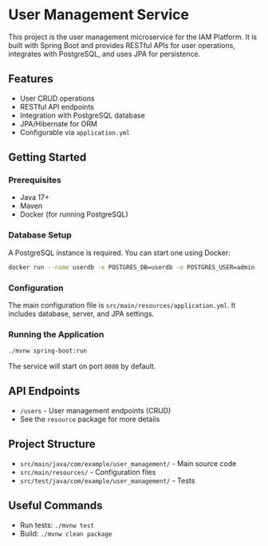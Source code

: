 # User Management Service

This project is the user management microservice for the IAM Platform. It is built with Spring Boot and provides RESTful APIs for user operations, integrates with PostgreSQL, and uses JPA for persistence.

## Features
- User CRUD operations
- RESTful API endpoints
- Integration with PostgreSQL database
- JPA/Hibernate for ORM
- Configurable via `application.yml`

## Getting Started

### Prerequisites
- Java 17+
- Maven
- Docker (for running PostgreSQL)

### Database Setup
A PostgreSQL instance is required. You can start one using Docker:

```sh
docker run --name userdb -e POSTGRES_DB=userdb -e POSTGRES_USER=admin -e POSTGRES_PASSWORD=secret -p 5432:5432 -d postgres:15
```

### Configuration
The main configuration file is `src/main/resources/application.yml`. It includes database, server, and JPA settings.

### Running the Application

```sh
./mvnw spring-boot:run
```

The service will start on port `8080` by default.

## API Endpoints
- `/users` - User management endpoints (CRUD)
- See the `resource` package for more details

## Project Structure
- `src/main/java/com/example/user_management/` - Main source code
- `src/main/resources/` - Configuration files
- `src/test/java/com/example/user_management/` - Tests

## Useful Commands
- Run tests: `./mvnw test`
- Build: `./mvnw clean package`

